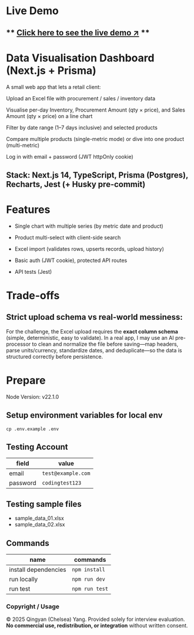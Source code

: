 # Live Demo

## ** [Click here to see the live demo ↗](https://data-visualisation-dashboard.chelseayang.work/) **

# Data Visualisation Dashboard (Next.js + Prisma)

A small web app that lets a retail client:

Upload an Excel file with procurement / sales / inventory data

Visualise per-day Inventory, Procurement Amount (qty × price), and Sales Amount (qty × price) on a line chart

Filter by date range (1–7 days inclusive) and selected products

Compare multiple products (single-metric mode) or dive into one product (multi-metric)

Log in with email + password (JWT httpOnly cookie)

## Stack: Next.js 14, TypeScript, Prisma (Postgres), Recharts, Jest (+ Husky pre-commit)

# Features

- Single chart with multiple series (by metric date and product)

- Product multi-select with client-side search

- Excel import (validates rows, upserts records, upload history)

- Basic auth (JWT cookie), protected API routes

- API tests (Jest)

# Trade-offs

## Strict upload schema vs real-world messiness: 
For the challenge, the Excel upload requires the **exact column schema** (simple, deterministic, easy to validate). In a real app, I may use an AI pre-processor to clean and normalize the file before saving—map headers, parse units/currency, standardize dates, and deduplicate—so the data is structured correctly before persistence.

# Prepare

Node Version: v22.1.0

## Setup environment variables for local env

```
cp .env.example .env
```

## Testing Account
| field                | value               |
| -------------------- | ------------------- |
| email                | `test@example.com`  |
| password             | `codingtest123`     |


## Testing sample files

- sample_data_01.xlsx
- sample_data_02.xlsx

## Commands

| name                 | commands       |
| -------------------- | -------------- |
| install dependencies | `npm install`  |
| run locally          | `npm run dev`  |
| run test             | `npm run test` |

### Copyright / Usage

© 2025 Qingyan (Chelsea) Yang. Provided solely for interview evaluation. **No commercial use, redistribution, or integration** without written consent.


